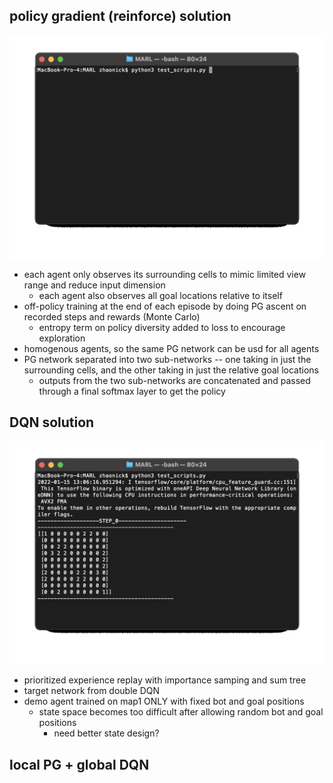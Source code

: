 ## policy gradient (reinforce) solution
![policy gradient demo](PG_demo.gif)
- each agent only observes its surrounding cells to mimic limited view range and reduce input dimension
  - each agent also observes all goal locations relative to itself
- off-policy training at the end of each episode by doing PG ascent on recorded steps and rewards (Monte Carlo)
  - entropy term on policy diversity added to loss to encourage exploration
- homogenous agents, so the same PG network can be usd for all agents
- PG network separated into two sub-networks -- one taking in just the surrounding cells, and the other taking in just the relative goal locations
  - outputs from the two sub-networks are concatenated and passed through a final softmax layer to get the policy

## DQN solution
![DQN demo](DQN_demo.gif)
- prioritized experience replay with importance samping and sum tree
- target network from double DQN
- demo agent trained on map1 ONLY with fixed bot and goal positions
  - state space becomes too difficult after allowing random bot and goal positions
    - need better state design?

## local PG + global DQN
